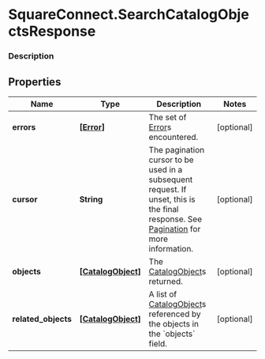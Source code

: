 # SquareConnect.SearchCatalogObjectsResponse

### Description



## Properties
Name | Type | Description | Notes
------------ | ------------- | ------------- | -------------
**errors** | [**[Error]**](Error.md) | The set of [Error](#type-error)s encountered. | [optional] 
**cursor** | **String** | The pagination cursor to be used in a subsequent request. If unset, this is the final response. See [Pagination](/basics/api101/pagination) for more information. | [optional] 
**objects** | [**[CatalogObject]**](CatalogObject.md) | The [CatalogObject](#type-catalogobject)s returned. | [optional] 
**related_objects** | [**[CatalogObject]**](CatalogObject.md) | A list of [CatalogObject](#type-catalogobject)s referenced by the objects in the &#x60;objects&#x60; field. | [optional] 


